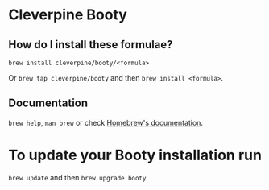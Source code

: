 # Cleverpine Booty

## How do I install these formulae?

`brew install cleverpine/booty/<formula>`

Or `brew tap cleverpine/booty` and then `brew install <formula>`.

## Documentation

`brew help`, `man brew` or check [Homebrew's documentation](https://docs.brew.sh).

# To update your Booty installation run

`brew update` and then
`brew upgrade booty`